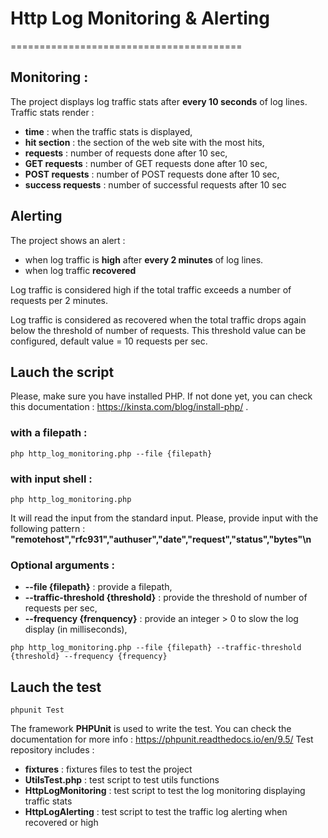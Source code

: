 # Http Log Monitoring & Alerting
========================================

## Monitoring :
The project displays log traffic stats after **every 10 seconds** of log lines.
Traffic stats render : 
  - **time** : when the traffic stats is displayed,
  - **hit section** : the section of the web site with the most hits,
  - **requests** : number of requests done after 10 sec,
  - **GET requests** : number of GET requests done after 10 sec,
  - **POST requests** : number of POST requests done after 10 sec,
  - **success requests** : number of successful requests after 10 sec

## Alerting
The project shows an alert :
  - when log traffic is **high** after **every 2 minutes** of log lines.
  - when log traffic **recovered**

Log traffic is considered high if the total traffic exceeds a number of requests per 2 minutes.

Log traffic is considered as recovered when the total traffic drops again below the threshold of number of requests.
This threshold value can be configured, default value = 10 requests per sec.

## Lauch the script
Please, make sure you have installed PHP.
If not done yet, you can check this documentation : https://kinsta.com/blog/install-php/ .

### with a filepath :
```
php http_log_monitoring.php --file {filepath}
```

### with input shell :
```
php http_log_monitoring.php
```
It will read the input from the standard input.
Please, provide input with the following pattern : **"remotehost","rfc931","authuser","date","request","status","bytes"\n**

### Optional arguments :
- **--file {filepath}** : provide a filepath,
- **--traffic-threshold {threshold}** : provide the threshold of number of requests per sec,
- **--frequency {frenquency}** : provide an integer > 0 to slow the log display (in milliseconds),

```
php http_log_monitoring.php --file {filepath} --traffic-threshold {threshold} --frequency {frequency}
```

## Lauch the test
```
phpunit Test
```
The framework **PHPUnit** is used to write the test. You can check the documentation for more info : https://phpunit.readthedocs.io/en/9.5/
Test repository includes :
  - **fixtures** : fixtures files to test the project
  - **UtilsTest.php** : test script to test utils functions
  - **HttpLogMonitoring** : test script to test the log monitoring displaying traffic stats
  - **HttpLogAlerting** : test script to test the traffic log alerting when recovered or high
